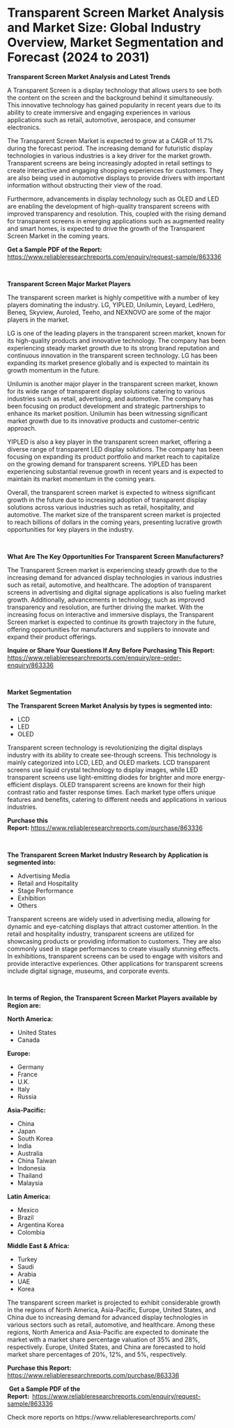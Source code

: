 <p><h1>Transparent Screen Market Analysis and Market Size: Global Industry Overview, Market Segmentation and Forecast (2024 to 2031)</h1></p><p><strong>Transparent Screen Market Analysis and Latest Trends</strong></p>
<p><p>A Transparent Screen is a display technology that allows users to see both the content on the screen and the background behind it simultaneously. This innovative technology has gained popularity in recent years due to its ability to create immersive and engaging experiences in various applications such as retail, automotive, aerospace, and consumer electronics. </p><p>The Transparent Screen Market is expected to grow at a CAGR of 11.7% during the forecast period. The increasing demand for futuristic display technologies in various industries is a key driver for the market growth. Transparent screens are being increasingly adopted in retail settings to create interactive and engaging shopping experiences for customers. They are also being used in automotive displays to provide drivers with important information without obstructing their view of the road.</p><p>Furthermore, advancements in display technology such as OLED and LED are enabling the development of high-quality transparent screens with improved transparency and resolution. This, coupled with the rising demand for transparent screens in emerging applications such as augmented reality and smart homes, is expected to drive the growth of the Transparent Screen Market in the coming years.</p></p>
<p><strong>Get a Sample PDF of the Report:&nbsp;</strong> <a href="https://www.reliableresearchreports.com/enquiry/request-sample/863336">https://www.reliableresearchreports.com/enquiry/request-sample/863336</a></p>
<p>&nbsp;</p>
<p><strong>Transparent Screen Major Market Players</strong></p>
<p><p>The transparent screen market is highly competitive with a number of key players dominating the industry. LG, YIPLED, Unilumin, Leyard, LedHero, Beneq, Skyview, Auroled, Teeho, and NEXNOVO are some of the major players in the market.</p><p>LG is one of the leading players in the transparent screen market, known for its high-quality products and innovative technology. The company has been experiencing steady market growth due to its strong brand reputation and continuous innovation in the transparent screen technology. LG has been expanding its market presence globally and is expected to maintain its growth momentum in the future.</p><p>Unilumin is another major player in the transparent screen market, known for its wide range of transparent display solutions catering to various industries such as retail, advertising, and automotive. The company has been focusing on product development and strategic partnerships to enhance its market position. Unilumin has been witnessing significant market growth due to its innovative products and customer-centric approach.</p><p>YIPLED is also a key player in the transparent screen market, offering a diverse range of transparent LED display solutions. The company has been focusing on expanding its product portfolio and market reach to capitalize on the growing demand for transparent screens. YIPLED has been experiencing substantial revenue growth in recent years and is expected to maintain its market momentum in the coming years.</p><p>Overall, the transparent screen market is expected to witness significant growth in the future due to increasing adoption of transparent display solutions across various industries such as retail, hospitality, and automotive. The market size of the transparent screen market is projected to reach billions of dollars in the coming years, presenting lucrative growth opportunities for key players in the industry.</p></p>
<p>&nbsp;</p>
<p><strong>What Are The Key Opportunities For Transparent Screen Manufacturers?</strong></p>
<p><p>The Transparent Screen market is experiencing steady growth due to the increasing demand for advanced display technologies in various industries such as retail, automotive, and healthcare. The adoption of transparent screens in advertising and digital signage applications is also fueling market growth. Additionally, advancements in technology, such as improved transparency and resolution, are further driving the market. With the increasing focus on interactive and immersive displays, the Transparent Screen market is expected to continue its growth trajectory in the future, offering opportunities for manufacturers and suppliers to innovate and expand their product offerings.</p></p>
<p><strong>Inquire or Share Your Questions If Any Before Purchasing This Report:</strong> <a href="https://www.reliableresearchreports.com/enquiry/pre-order-enquiry/863336">https://www.reliableresearchreports.com/enquiry/pre-order-enquiry/863336</a></p>
<p>&nbsp;</p>
<p><strong>Market Segmentation</strong></p>
<p><strong>The Transparent Screen Market Analysis by types is segmented into:</strong></p>
<p><ul><li>LCD</li><li>LED</li><li>OLED</li></ul></p>
<p><p>Transparent screen technology is revolutionizing the digital displays industry with its ability to create see-through screens. This technology is mainly categorized into LCD, LED, and OLED markets. LCD transparent screens use liquid crystal technology to display images, while LED transparent screens use light-emitting diodes for brighter and more energy-efficient displays. OLED transparent screens are known for their high contrast ratio and faster response times. Each market type offers unique features and benefits, catering to different needs and applications in various industries.</p></p>
<p><strong>Purchase this Report:&nbsp;</strong><a href="https://www.reliableresearchreports.com/purchase/863336">https://www.reliableresearchreports.com/purchase/863336</a></p>
<p>&nbsp;</p>
<p><strong>The Transparent Screen Market Industry Research by Application is segmented into:</strong></p>
<p><ul><li>Advertising Media</li><li>Retail and Hospitality</li><li>Stage Performance</li><li>Exhibition</li><li>Others</li></ul></p>
<p><p>Transparent screens are widely used in advertising media, allowing for dynamic and eye-catching displays that attract customer attention. In the retail and hospitality industry, transparent screens are utilized for showcasing products or providing information to customers. They are also commonly used in stage performances to create visually stunning effects. In exhibitions, transparent screens can be used to engage with visitors and provide interactive experiences. Other applications for transparent screens include digital signage, museums, and corporate events.</p></p>
<p>&nbsp;</p>
<p><strong>In terms of Region, the Transparent Screen Market Players available by Region are:</strong></p>
<p>
    <p> <strong> North America: </strong>
        <ul>
            <li>United States</li>
            <li>Canada</li>
        </ul>
        </p> 
    <p> <strong> Europe: </strong>
        <ul>
            <li>Germany</li>
            <li>France</li>
            <li>U.K.</li>
            <li>Italy</li>
            <li>Russia</li>
        </ul>
        </p> 
    <p> <strong> Asia-Pacific: </strong>
        <ul>
            <li>China</li>
            <li>Japan</li>
            <li>South Korea</li>
            <li>India</li>
            <li>Australia</li>
            <li>China Taiwan</li>
            <li>Indonesia</li>
            <li>Thailand</li>
            <li>Malaysia</li>
        </ul>
        </p> 
    <p> <strong> Latin America: </strong>
        <ul>
            <li>Mexico</li>
            <li>Brazil</li>
            <li>Argentina Korea</li>
            <li>Colombia</li>
        </ul>
        </p> 
    <p> <strong> Middle East & Africa: </strong>
        <ul>
            <li>Turkey</li>
            <li>Saudi</li>
            <li>Arabia</li>
            <li>UAE</li>
            <li>Korea</li>
        </ul>
    </p>
    </p>
<p><p>The transparent screen market is projected to exhibit considerable growth in the regions of North America, Asia-Pacific, Europe, United States, and China due to increasing demand for advanced display technologies in various sectors such as retail, automotive, and healthcare. Among these regions, North America and Asia-Pacific are expected to dominate the market with a market share percentage valuation of 35% and 28%, respectively. Europe, United States, and China are forecasted to hold market share percentages of 20%, 12%, and 5%, respectively.</p></p>
<p><strong>Purchase this Report: </strong><a href="https://www.reliableresearchreports.com/purchase/863336">https://www.reliableresearchreports.com/purchase/863336</a></p>
<p>&nbsp;<strong>Get a Sample PDF of the Report:&nbsp;&nbsp;</strong><a href="https://www.reliableresearchreports.com/enquiry/request-sample/863336">https://www.reliableresearchreports.com/enquiry/request-sample/863336</a></p>
<p><strong></strong></p>
<p>Check more reports on https://www.reliableresearchreports.com/</p>